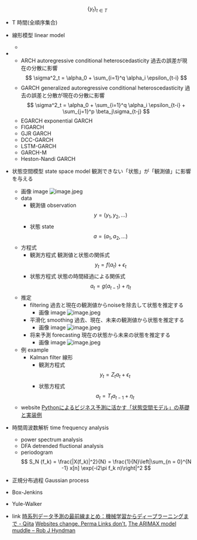 $$
\{y_t\}_{t \in T}
$$
- T 時間(全順序集合)

    





- 線形模型 linear model
    
    
    - 
    
    
-
    - ARCH autoregressive conditional heteroscedasticity
        過去の誤差が現在の分散に影響
        $$
        \sigma^2_t = \alpha_0 + \sum_{i=1}^q \alpha_i \epsilon_{t-i}
        $$
    - GARCH generalized autoregressive conditional heteroscedasticity
        過去の誤差と分散が現在の分散に影響
        $$
        \sigma^2_t = \alpha_0 + \sum_{i=1}^q \alpha_i \epsilon_{t-i} + \sum_{j=1}^p \beta_j\sigma_{t-j}
        $$
    - EGARCH exponential GARCH
    - FIGARCH
    - GJR GARCH
    - DCC-GARCH
    - LSTM-GARCH
    - GARCH-M
    - Heston-Nandi GARCH
- 状態空間模型 state space model
    観測できない「状態」が「観測値」に影響を与える
    - 画像 image
        ![image.jpeg](学問%20academics/notion/data_analysis/ExportBlock-8be93bf0-4b33-41d8-a364-5b0c7eb222bc-Part-1/image.jpeg)
    - data
        - 観測値 observation
            $$
            y = (y_1, y_2,...)
            $$
        - 状態 state
            $$
            a = (a_1,a_2,...)
            $$
    - 方程式
        - 観測方程式
            観測値と状態の関係式
            $$
            y_t = f(a_t) + \epsilon_t
            $$
        - 状態方程式
            状態の時間経過による関係式
            $$
            a_t = g(a_{t-1}) + \eta_t
            $$
    - 推定
        - filtering
            過去と現在の観測値からnoiseを除去して状態を推定する
            - 画像 image
                ![image.jpeg](学問%20academics/notion/data_analysis/ExportBlock-8be93bf0-4b33-41d8-a364-5b0c7eb222bc-Part-1/image%201.jpeg)
        - 平滑化 smoothing
            過去、現在、未来の観測値から状態を推定する
            - 画像 image
                ![image.jpeg](学問%20academics/notion/data_analysis/ExportBlock-8be93bf0-4b33-41d8-a364-5b0c7eb222bc-Part-1/image%202.jpeg)
        - 将来予測 forecasting
            現在の状態から未来の状態を推定する
            - 画像 image
                ![image.jpeg](学問%20academics/notion/data_analysis/ExportBlock-8be93bf0-4b33-41d8-a364-5b0c7eb222bc-Part-1/image%203.jpeg)
    - 例 example
        - Kalman filter 線形
            - 観測方程式
                $$
                y_t = Z_t a_t + \epsilon_t
                $$
            - 状態方程式
                $$
                a_t = T_t a_{t-1} + \eta_t
                $$
    - website
        [Pythonによるビジネス予測に活かす「状態空間モデル」の基礎と実装例](https://www.salesanalytics.co.jp/datascience/datascience250/)
- 時間周波数解析 time frequency analysis
    - power spectrum analysis
    - DFA detrended fluctional analysis
    - periodogram
        $$
        S_N (f_k) = \frac{|X(f_k)|^2}{N}  = \frac{1}{N}\left|\sum_{n = 0}^{N -1} x[n] \exp(-i2\pi f_k n)\right|^2
        $$
- 正規分布過程 Gaussian process
- Box-Jenkins
- Yule-Walker
- link
    [時系列データ予測の最前線まとめ：機械学習からディープラーニングまで - Qiita](https://qiita.com/ryosuke_ohori/items/6f4d7e8027b0f4797e9f)
    [Websites change. Perma Links don't.](https://perma.cc/)
    [The ARIMAX model muddle – Rob J Hyndman](https://robjhyndman.com/hyndsight/arimax/)